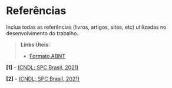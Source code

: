 # Referências

Inclua todas as referências (livros, artigos, sites, etc) utilizadas no desenvolvimento do trabalho.

> **Links Úteis**:
> - [Formato ABNT](https://www.normastecnicas.com/referencias/)

**[1]** - [(CNDL; SPC Brasil, 2021)](https://www.spcbrasil.org.br/noticias/inadimplencia-afeta-665-milhoes-de-brasileiros-em-2021-aponta-estudo-da-cndlspc-brasil)

**[2]** - [(CNDL; SPC Brasil, 2021)](https://www.spcbrasil.org.br/noticias/inadimplencia-afeta-665-milhoes-de-brasileiros-em-2021-aponta-estudo-da-cndlspc-brasil)
